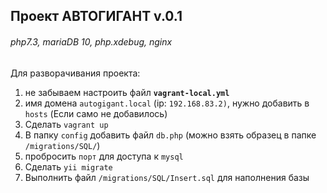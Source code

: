 ## Проект АВТОГИГАНТ v.0.1

###### _php7.3, mariaDB 10, php.xdebug, nginx_

Для разворачивания проекта:  
1) не забываем настроить файл **`vagrant-local.yml`**  
2) имя домена `autogigant.local` (ip: `192.168.83.2)`, нужно добавить в `hosts` (Если само не добавилось)
3) Сделать `vagrant up`
4) В папку `config` добавить файл `db.php` (можно взять образец в папке `/migrations/SQL/`)
5) пробросить `порт` для доступа к `mysql`  
6) Сделать `yii migrate`
7) Выполнить файл `/migrations/SQL/Insert.sql` для наполнения базы

